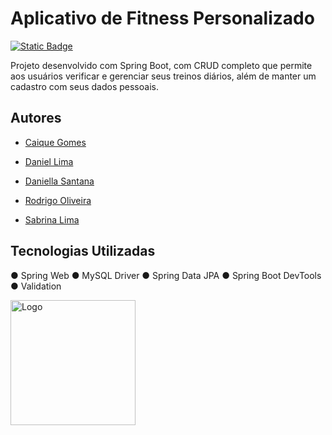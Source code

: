 
# Aplicativo de Fitness Personalizado
[![Static Badge](https://img.shields.io/badge/-Escopo%20do%20projeto-lightgrey)](https://github.com/projetoIntegrador-aplicacaoFitness/backend/blob/main/Escopo%20do%20Projeto.pdf)

Projeto desenvolvido com Spring Boot, com CRUD completo que permite aos usuários verificar e gerenciar seus treinos diários, além de manter
um cadastro com seus dados pessoais.


## Autores

- [Caique Gomes](https://www.linkedin.com/in/cttcaiquegomes/)

- [Daniel Lima](https://www.linkedin.com/in/danieldossantoslima)

- [Daniella Santana](https://www.linkedin.com/in/adaniellasantana/)

- [Rodrigo Oliveira](https://www.linkedin.com/in/rodrigo-oliveira-de-santana-23a330262/)
  
- [Sabrina Lima](https://www.linkedin.com/in/sabrina-santoslima/)



## Tecnologias Utilizadas

● Spring Web
● MySQL Driver
● Spring Data JPA
● Spring Boot DevTools
● Validation

<img src="https://brazil.generation.org/wp-content/uploads/2024/10/Generation_BRAZIL_logo_NEW-BLUE.png" alt="Logo" width="200">
